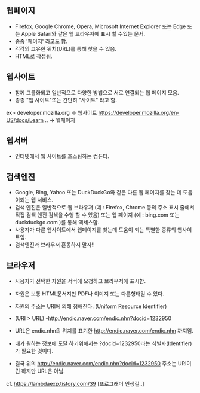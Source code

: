 ## 웹페이지
- Firefox, Google Chrome, Opera, Microsoft Internet Explorer 또는 Edge 또는 Apple Safari와 같은 웹 브라우저에 표시 할 수있는 문서.
- 종종 '페이지' 라고도 함.
- 각각의 고유한 위치(URL)를 통해 찾을 수 있음.
- HTML로 작성됨.

## 웹사이트
- 함께 그룹화되고 일반적으로 다양한 방법으로 서로 연결되는 웹 페이지 모음.
- 종종 "웹 사이트"또는 간단히 "사이트" 라고 함.

ex> developer.mozilla.org -> 웹사이트
    https://developer.mozilla.org/en-US/docs/Learn .. -> 웹페이지

## 웹서버
- 인터넷에서 웹 사이트를 호스팅하는 컴퓨터.

## 검색엔진
- Google, Bing, Yahoo 또는 DuckDuckGo와 같은 다른 웹 페이지를 찾는 데 도움이되는 웹 서비스.
- 검색 엔진은 일반적으로 웹 브라우저 (예 : Firefox, Chrome 등의 주소 표시 줄에서 직접 검색 엔진 검색을 수행 할 수 있음) 
  또는 웹 페이지 (예 : bing.com 또는 duckduckgo.com )를 통해 액세스함.
- 사용자가 다른 웹사이트에서 웹페이지를 찾는데 도움이 되는 특별한 종류의 웹사이트임.
- 검색엔진과 브라우저 혼동하지 말자!!

## 브라우저
- 사용자가 선택한 자원을 서버에 요청하고 브라우저에 표시함.
- 자원은 보통 HTML문서지만 PDF나 이미지 또는 다른형태일 수 있다.
- 자원의 주소는 URI에 의해 정해진다. (Uniform Resource Identifier)

- (URI > URL)
-http://endic.naver.com/endic.nhn?docid=1232950
- URL은 endic.nhn의 위치를 표기한 http://endic.naver.com/endic.nhn 까지임.
- 내가 원하는 정보에 도달 하기위해서는 ?docid=1232950라는 식별자(Identifier)가 필요한 것이다.
- 결국 위의 http://endic.naver.com/endic.nhn?docid=1232950 주소는 URI이긴 하지만 URL은 아님.

cf. https://lambdaexp.tistory.com/39 [프로그래머 인생길..]
  
  
